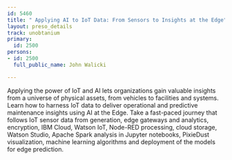 ```yaml
---
id: 5460
title: " Applying AI to IoT Data: From Sensors to Insights at the Edge"
layout: preso_details
track: unobtanium
primary:
  id: 2500
persons:
- id: 2500
  full_public_name: John Walicki

---
```

Applying the power of IoT and AI lets organizations gain valuable insights from a universe of physical assets, from vehicles to facilities and systems. Learn how to harness IoT data to deliver operational and predictive maintenance insights using AI at the Edge. Take a fast-paced journey that follows IoT sensor data from generation, edge gateways and analytics, encryption, IBM Cloud, Watson IoT, Node-RED processing, cloud storage, Watson Studio, Apache Spark analysis in Jupyter notebooks, PixieDust visualization, machine learning algorithms and deployment of the models for edge prediction.